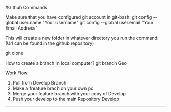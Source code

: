 #Github Commands

Make sure that you have configured git account in git-bash:
git config --global user.name "Your username"
git config --global user.email "Your Email Address"



This will create a new folder in whatever directory you run the command:
(Url can be found in the github repository)

git clone <url>


How to create a branch in local computer?
git branch Geo


Work Flow:
1. Pull from Develop Branch
2. Make a freature brach on your own pc
3. Merge your feature branch with your copy of Develop
4. Push your develop to the main Repository Develop

****
